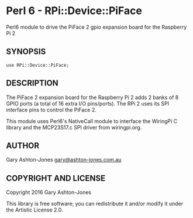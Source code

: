 Perl 6 - RPi::Device::PiFace
============================
Perl6 module to drive the PiFace 2 gpio expansion board for the Raspberry Pi 2

SYNOPSIS
--------

    use RPi::Device::PiFace;

DESCRIPTION
-----------

The PiFace 2 expansion board for the Raspberry Pi 2 adds 2 banks of 8
GPIO ports (a total of 16 extra I/O pins/ports). The RPi 2 uses its SPI interface
pins to control the PiFace 2.

This module uses Perl6's NativeCall module to interface the WiringPi C library
and the MCP23S17.c SPI driver from wiringpi.org.

AUTHOR
------

Gary Ashton-Jones <gary@ashton-jones.com.au>

COPYRIGHT AND LICENSE
---------------------

Copyright 2016 Gary Ashton-Jones

This library is free software; you can redistribute it and/or modify it under the
Artistic License 2.0.
